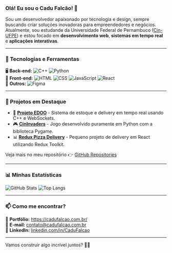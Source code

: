 ### Olá! Eu sou o Cadu Falcão! 🦅

Sou um desenvolvedor apaixonado por tecnologia e design, sempre buscando criar soluções inovadoras para empreendedores e negócios. Atualmente, sou estudande da Universidade Federal de Pernambuco ([Cin-UFPE](https://portal.cin.ufpe.br/)) e estou focado em **desenvolvimento web**, **sistemas em tempo real** e **aplicações interativas**.

---

### 🚀 Tecnologias e Ferramentas

🖥️ **Back-end:** ![C++](https://img.shields.io/badge/C++-00599C?style=flat&logo=c%2B%2B&logoColor=white) ![Python](https://img.shields.io/badge/Python-3776AB?style=flat&logo=python&logoColor=white) <br>
🎨 **Front-end:** ![HTML](https://img.shields.io/badge/HTML5-E34F26?style=flat&logo=html5&logoColor=white) ![CSS](https://img.shields.io/badge/CSS3-1572B6?style=flat&logo=css3&logoColor=white) ![JavaScript](https://img.shields.io/badge/JavaScript-F7DF1E?style=flat&logo=javascript&logoColor=black) ![React](https://img.shields.io/badge/React-61DAFB?style=flat&logo=react&logoColor=black) <br>
📱 **Outros:** ![Figma](https://img.shields.io/badge/Figma-F24E1E?style=flat&logo=figma&logoColor=white)

---

### 📌 Projetos em Destaque

- 🏢 **[Projeto EDOO](https://jvacioly.github.io/ProjetoEDOO/)** - Sistema de estoque e delivery em tempo real usando C++ e WebSockets.
- 🎮 **[CinInvaders](https://github.com/Jshebb/Projeto-P1-2024)** - Jogo desenvolvido puramente em Python com a biblioteca Pygame.
- 📊 **[Redux Pizza Delivery](https://github.com/CaduFalcaoT/redux-pizza)** - Pequeno projeto de delivery em React utilizando Redux Toolkit.

Veja mais no meu repositório 👉 [GitHub Repositories](https://github.com/CaduFalcaoT?tab=repositories)

---

### 📊 Minhas Estatísticas

![GitHub Stats](https://github-readme-stats.vercel.app/api?username=CaduFalcaoT&show_icons=true&theme=dark)
![Top Langs](https://github-readme-stats.vercel.app/api/top-langs/?username=CaduFalcaoT&layout=compact&theme=dark)

---

### 📫 Como me encontrar?

💼 **Portfólio:** https://cadufalcao.com.br/ <br>
📧 **E-mail:** contato@cadufalcao.com.br <br>
🔗 **LinkedIn:** [linkedin.com/in/CaduFalcao](https://linkedin.com/in/CaduFalcao)

---

Vamos construir algo incrível juntos? 🚀✨
